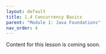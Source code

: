 ```yaml
---
layout: default
title: 1.4 Concurrency Basics
parent: "Module 1: Java Foundations"
nav_order: 4
---
```


Content for this lesson is coming soon.
